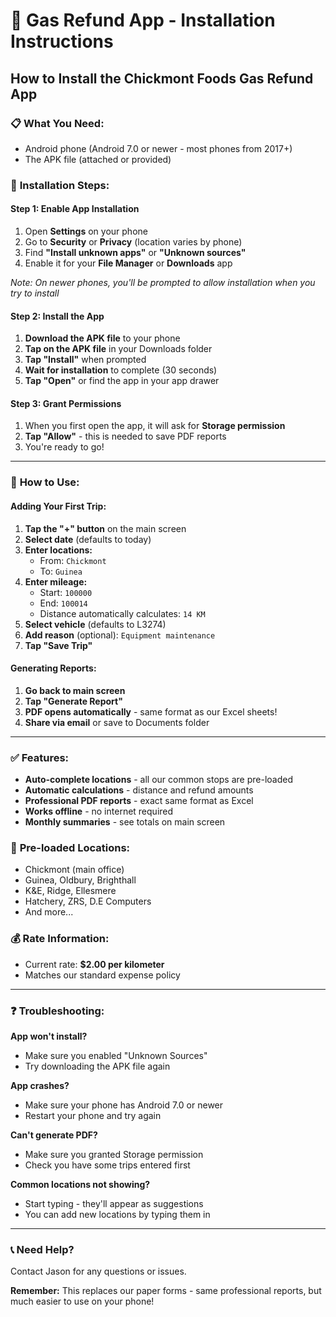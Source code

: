 # 📱 Gas Refund App - Installation Instructions

## How to Install the Chickmont Foods Gas Refund App

### 📋 **What You Need:**
- Android phone (Android 7.0 or newer - most phones from 2017+)
- The APK file (attached or provided)

### 📱 **Installation Steps:**

#### **Step 1: Enable App Installation**
1. Open **Settings** on your phone
2. Go to **Security** or **Privacy** (location varies by phone)
3. Find **"Install unknown apps"** or **"Unknown sources"**
4. Enable it for your **File Manager** or **Downloads** app

*Note: On newer phones, you'll be prompted to allow installation when you try to install*

#### **Step 2: Install the App**
1. **Download the APK file** to your phone
2. **Tap on the APK file** in your Downloads folder
3. **Tap "Install"** when prompted
4. **Wait for installation** to complete (30 seconds)
5. **Tap "Open"** or find the app in your app drawer

#### **Step 3: Grant Permissions**
1. When you first open the app, it will ask for **Storage permission**
2. **Tap "Allow"** - this is needed to save PDF reports
3. You're ready to go!

---

### 🚗 **How to Use:**

#### **Adding Your First Trip:**
1. **Tap the "+" button** on the main screen
2. **Select date** (defaults to today)
3. **Enter locations:**
   - From: `Chickmont`
   - To: `Guinea`
4. **Enter mileage:**
   - Start: `100000`
   - End: `100014`
   - Distance automatically calculates: `14 KM`
5. **Select vehicle** (defaults to L3274)
6. **Add reason** (optional): `Equipment maintenance`
7. **Tap "Save Trip"**

#### **Generating Reports:**
1. **Go back to main screen**
2. **Tap "Generate Report"**
3. **PDF opens automatically** - same format as our Excel sheets!
4. **Share via email** or save to Documents folder

---

### ✅ **Features:**
- **Auto-complete locations** - all our common stops are pre-loaded
- **Automatic calculations** - distance and refund amounts
- **Professional PDF reports** - exact same format as Excel
- **Works offline** - no internet required
- **Monthly summaries** - see totals on main screen

### 🏢 **Pre-loaded Locations:**
- Chickmont (main office)
- Guinea, Oldbury, Brighthall
- K&E, Ridge, Ellesmere
- Hatchery, ZRS, D.E Computers
- And more...

### 💰 **Rate Information:**
- Current rate: **$2.00 per kilometer**
- Matches our standard expense policy

---

### ❓ **Troubleshooting:**

**App won't install?**
- Make sure you enabled "Unknown Sources" 
- Try downloading the APK file again

**App crashes?**
- Make sure your phone has Android 7.0 or newer
- Restart your phone and try again

**Can't generate PDF?**
- Make sure you granted Storage permission
- Check you have some trips entered first

**Common locations not showing?**
- Start typing - they'll appear as suggestions
- You can add new locations by typing them in

---

### 📞 **Need Help?**
Contact Jason for any questions or issues.

**Remember:** This replaces our paper forms - same professional reports, but much easier to use on your phone!
